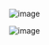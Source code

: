 ![image](https://github.com/user-attachments/assets/0a9917b7-a442-4fb9-9280-425d3c62d93e)

![image](https://github.com/user-attachments/assets/d75ddf7b-3ecc-42c9-bb86-fbd5248bf7a4)
